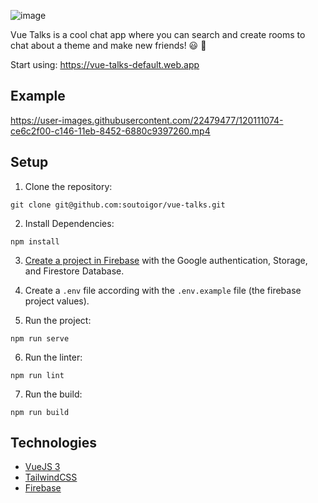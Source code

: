 ![image](https://user-images.githubusercontent.com/22479477/120110054-83501d00-c142-11eb-9653-d27e939559c5.png)

Vue Talks is a cool chat app where you can search and create rooms to chat about a theme and make new friends! 😃 💬

Start using: https://vue-talks-default.web.app

## Example

https://user-images.githubusercontent.com/22479477/120111074-ce6c2f00-c146-11eb-8452-6880c9397260.mp4



## Setup

1. Clone the repository:  
```
git clone git@github.com:soutoigor/vue-talks.git
```

2. Install Dependencies:
```
npm install
```

3. [Create a project in Firebase](https://firebase.google.com/docs/build) with the Google authentication, Storage, and Firestore Database.

4. Create a `.env` file according with the `.env.example` file (the firebase project values).

5. Run the project:  
```
npm run serve
```
 
6. Run the linter:  
```
npm run lint
```

7. Run the build:  
```
npm run build
```

## Technologies

- [VueJS 3](https://v3.vuejs.org/)
- [TailwindCSS](https://tailwindcss.com/)
- [Firebase](https://firebase.google.com/)
